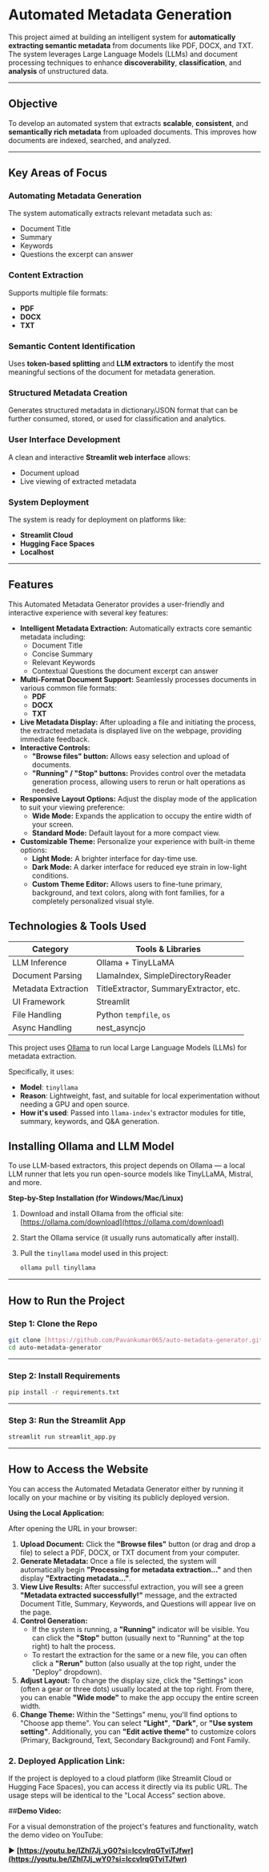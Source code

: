 # Automated Metadata Generation

This project aimed at building an intelligent system for **automatically extracting semantic metadata** from documents like PDF, DOCX, and TXT. The system leverages Large Language Models (LLMs) and document processing techniques to enhance **discoverability**, **classification**, and **analysis** of unstructured data.

---

## Objective

To develop an automated system that extracts **scalable**, **consistent**, and **semantically rich metadata** from uploaded documents. This improves how documents are indexed, searched, and analyzed.

---

## Key Areas of Focus

### Automating Metadata Generation
The system automatically extracts relevant metadata such as:
- Document Title
- Summary
- Keywords
- Questions the excerpt can answer

### Content Extraction
Supports multiple file formats:
- **PDF**
- **DOCX**
- **TXT**

### Semantic Content Identification
Uses **token-based splitting** and **LLM extractors** to identify the most meaningful sections of the document for metadata generation.

### Structured Metadata Creation
Generates structured metadata in dictionary/JSON format that can be further consumed, stored, or used for classification and analytics.

### User Interface Development
A clean and interactive **Streamlit web interface** allows:
- Document upload
- Live viewing of extracted metadata

### System Deployment
The system is ready for deployment on platforms like:
- **Streamlit Cloud**
- **Hugging Face Spaces**
- **Localhost**

---

## Features

This Automated Metadata Generator provides a user-friendly and interactive experience with several key features:

* **Intelligent Metadata Extraction:** Automatically extracts core semantic metadata including:
    * Document Title
    * Concise Summary
    * Relevant Keywords
    * Contextual Questions the document excerpt can answer
* **Multi-Format Document Support:** Seamlessly processes documents in various common file formats:
    * **PDF**
    * **DOCX**
    * **TXT**
* **Live Metadata Display:** After uploading a file and initiating the process, the extracted metadata is displayed live on the webpage, providing immediate feedback.
* **Interactive Controls:**
    * **"Browse files" button:** Allows easy selection and upload of documents.
    * **"Running" / "Stop" buttons:** Provides control over the metadata generation process, allowing users to rerun or halt operations as needed.
* **Responsive Layout Options:** Adjust the display mode of the application to suit your viewing preference:
    * **Wide Mode:** Expands the application to occupy the entire width of your screen.
    * **Standard Mode:** Default layout for a more compact view.
* **Customizable Theme:** Personalize your experience with built-in theme options:
    * **Light Mode:** A brighter interface for day-time use.
    * **Dark Mode:** A darker interface for reduced eye strain in low-light conditions.
    * **Custom Theme Editor:** Allows users to fine-tune primary, background, and text colors, along with font families, for a completely personalized visual style.

## Technologies & Tools Used

| Category          | Tools & Libraries                          |
|-------------------|--------------------------------------------|
| LLM Inference     | Ollama + TinyLLaMA                         |
| Document Parsing  | LlamaIndex, SimpleDirectoryReader          |
| Metadata Extraction | TitleExtractor, SummaryExtractor, etc.     |
| UI Framework      | Streamlit                                  |
| File Handling     | Python `tempfile`, `os`                    |
| Async Handling    | nest_asyncjo                               |

This project uses [Ollama](https://ollama.com) to run local Large Language Models (LLMs) for metadata extraction.

Specifically, it uses:

-   **Model**: `tinyllama`
-   **Reason**: Lightweight, fast, and suitable for local experimentation without needing a GPU and open source.
-   **How it's used**: Passed into `llama-index`'s extractor modules for title, summary, keywords, and Q&A generation.

## Installing Ollama and LLM Model
To use LLM-based extractors, this project depends on Ollama — a local LLM runner that lets you run open-source models like TinyLLaMA, Mistral, and more.

**Step-by-Step Installation (for Windows/Mac/Linux)**
1.  Download and install Ollama from the official site:
    [https://ollama.com/download](https://ollama.com/download)
2.  Start the Ollama service (it usually runs automatically after install).
3.  Pull the `tinyllama` model used in this project:

    ```bash
    ollama pull tinyllama
    ```

---

## How to Run the Project

### Step 1: Clone the Repo

```bash
git clone [https://github.com/Pavankumar065/auto-metadata-generator.git](https://github.com/Pavankumar065/auto-metadata-generator.git)
cd auto-metadata-generator
```
---

### Step 2: Install Requirements
```bash
pip install -r requirements.txt
```
---

### Step 3: Run the Streamlit App
```bash
streamlit run streamlit_app.py
```
---

## How to Access the Website

You can access the Automated Metadata Generator either by running it locally on your machine or by visiting its publicly deployed version.

**Using the Local Application:**

After opening the URL in your browser:

1.  **Upload Document:** Click the **"Browse files"** button (or drag and drop a file) to select a PDF, DOCX, or TXT document from your computer.
2.  **Generate Metadata:** Once a file is selected, the system will automatically begin **"Processing for metadata extraction..."** and then display **"Extracting metadata..."**.
3.  **View Live Results:** After successful extraction, you will see a green **"Metadata extracted successfully!"** message, and the extracted Document Title, Summary, Keywords, and Questions will appear live on the page.
4.  **Control Generation:**
    * If the system is running, a **"Running"** indicator will be visible. You can click the **"Stop"** button (usually next to "Running" at the top right) to halt the process.
    * To restart the extraction for the same or a new file, you can often click a **"Rerun"** button (also usually at the top right, under the "Deploy" dropdown).
5.  **Adjust Layout:** To change the display size, click the "Settings" icon (often a gear or three dots) usually located at the top right. From there, you can enable **"Wide mode"** to make the app occupy the entire screen width.
6.  **Change Theme:** Within the "Settings" menu, you'll find options to "Choose app theme". You can select **"Light"**, **"Dark"**, or **"Use system setting"**. Additionally, you can **"Edit active theme"** to customize colors (Primary, Background, Text, Secondary Background) and Font Family.

### 2. Deployed Application Link:

If the project is deployed to a cloud platform (like Streamlit Cloud or Hugging Face Spaces), you can access it directly via its public URL. The usage steps will be identical to the "Local Access" section above.


##**Demo Video:**

For a visual demonstration of the project's features and functionality, watch the demo video on YouTube:

▶️ **[https://youtu.be/lZhl7Jj_yG0?si=lccvlrqGTviTJfwr](https://youtu.be/lZhl7Jj_wY0?si=lccvlrqGTviTJfwr)** 


